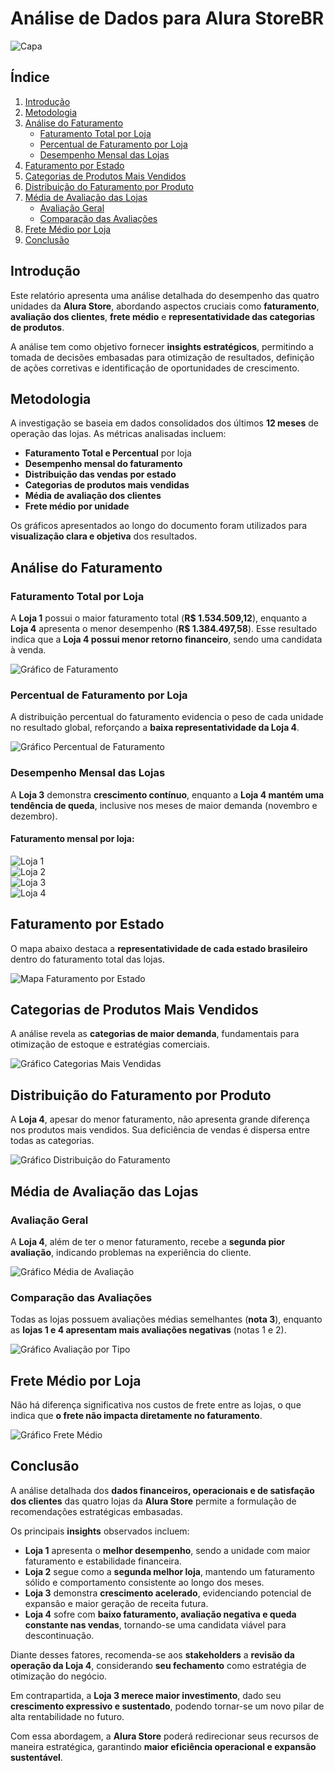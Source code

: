 # Análise de Dados para Alura StoreBR  

![Capa](/Imagens_AluraStore/Capa.png)  

## Índice  

1. [Introdução](#introdução)  
2. [Metodologia](#metodologia)  
3. [Análise do Faturamento](#análise-do-faturamento)  
   - [Faturamento Total por Loja](#faturamento-total-por-loja)  
   - [Percentual de Faturamento por Loja](#percentual-de-faturamento-por-loja)  
   - [Desempenho Mensal das Lojas](#desempenho-mensal-das-lojas)  
4. [Faturamento por Estado](#faturamento-por-estado)  
5. [Categorias de Produtos Mais Vendidos](#categorias-de-produtos-mais-vendidos)  
6. [Distribuição do Faturamento por Produto](#distribuição-do-faturamento-por-produto)  
7. [Média de Avaliação das Lojas](#média-de-avaliação-das-lojas)  
   - [Avaliação Geral](#avaliação-geral)  
   - [Comparação das Avaliações](#comparação-das-avaliações)  
8. [Frete Médio por Loja](#frete-médio-por-loja)  
9. [Conclusão](#conclusão)  

## Introdução  

Este relatório apresenta uma análise detalhada do desempenho das quatro unidades da **Alura Store**, abordando aspectos cruciais como **faturamento**, **avaliação dos clientes**, **frete médio** e **representatividade das categorias de produtos**.  

A análise tem como objetivo fornecer **insights estratégicos**, permitindo a tomada de decisões embasadas para otimização de resultados, definição de ações corretivas e identificação de oportunidades de crescimento.  

## Metodologia  

A investigação se baseia em dados consolidados dos últimos **12 meses** de operação das lojas. As métricas analisadas incluem:  

- **Faturamento Total e Percentual** por loja  
- **Desempenho mensal do faturamento**  
- **Distribuição das vendas por estado**  
- **Categorias de produtos mais vendidas**  
- **Média de avaliação dos clientes**  
- **Frete médio por unidade**  

Os gráficos apresentados ao longo do documento foram utilizados para **visualização clara e objetiva** dos resultados.  

## Análise do Faturamento  

### Faturamento Total por Loja  
A **Loja 1** possui o maior faturamento total (**R$ 1.534.509,12**), enquanto a **Loja 4** apresenta o menor desempenho (**R$ 1.384.497,58**). Esse resultado indica que a **Loja 4 possui menor retorno financeiro**, sendo uma candidata à venda.  

![Gráfico de Faturamento](/Imagens_AluraStore/Gráfico%20barras%20fat_total_por_loja.png)  

### Percentual de Faturamento por Loja  
A distribuição percentual do faturamento evidencia o peso de cada unidade no resultado global, reforçando a **baixa representatividade da Loja 4**.  

![Gráfico Percentual de Faturamento](/Imagens_AluraStore/Gráfico%20pizza%20perc_fat_por_loja.png)  

### Desempenho Mensal das Lojas  
A **Loja 3** demonstra **crescimento contínuo**, enquanto a **Loja 4 mantém uma tendência de queda**, inclusive nos meses de maior demanda (novembro e dezembro).  

#### Faturamento mensal por loja:  
![Loja 1](/Imagens_AluraStore/Gráfico%20linhas%20fat_mensal_loja_1.png)  
![Loja 2](/Imagens_AluraStore/Gráfico%20linhas%20fat_mensal_loja_2.png)  
![Loja 3](/Imagens_AluraStore/Gráfico%20linhas%20fat_mensal_loja_3.png)  
![Loja 4](/Imagens_AluraStore/Gráfico%20linhas%20fat_mensal_loja_4.png)  

## Faturamento por Estado  
O mapa abaixo destaca a **representatividade de cada estado brasileiro** dentro do faturamento total das lojas.  

![Mapa Faturamento por Estado](/Imagens_AluraStore/Mapa%20para%20visualização%20fat_por_estado.png)  

## Categorias de Produtos Mais Vendidos  
A análise revela as **categorias de maior demanda**, fundamentais para otimização de estoque e estratégias comerciais.  

![Gráfico Categorias Mais Vendidas](/Imagens_AluraStore/Gráfico%20barras%2010_cat_mais_vendidas.png)  

## Distribuição do Faturamento por Produto  
A **Loja 4**, apesar do menor faturamento, não apresenta grande diferença nos produtos mais vendidos. Sua deficiência de vendas é dispersa entre todas as categorias.  

![Gráfico Distribuição do Faturamento](/Imagens_AluraStore/Gráfico%20dispersão%20distrib_%20fat_prod_%20loja.png)  

## Média de Avaliação das Lojas  

### Avaliação Geral  
A **Loja 4**, além de ter o menor faturamento, recebe a **segunda pior avaliação**, indicando problemas na experiência do cliente.  

![Gráfico Média de Avaliação](/Imagens_AluraStore/Gráfico%20pizza%20média_avaliações_loja.png)  

### Comparação das Avaliações  
Todas as lojas possuem avaliações médias semelhantes (**nota 3**), enquanto as **lojas 1 e 4 apresentam mais avaliações negativas** (notas 1 e 2).  

![Gráfico Avaliação por Tipo](/Imagens_AluraStore/Gráfico%20barra%20Aval_Boa_Ruim_neutra.png)  

## Frete Médio por Loja  
Não há diferença significativa nos custos de frete entre as lojas, o que indica que **o frete não impacta diretamente no faturamento**.  

![Gráfico Frete Médio](/Imagens_AluraStore/frete%20medio.png)  

## Conclusão  

A análise detalhada dos **dados financeiros, operacionais e de satisfação dos clientes** das quatro lojas da **Alura Store** permite a formulação de recomendações estratégicas embasadas.

Os principais **insights** observados incluem:  

- **Loja 1** apresenta o **melhor desempenho**, sendo a unidade com maior faturamento e estabilidade financeira.  
- **Loja 2** segue como a **segunda melhor loja**, mantendo um faturamento sólido e comportamento consistente ao longo dos meses.  
- **Loja 3** demonstra **crescimento acelerado**, evidenciando potencial de expansão e maior geração de receita futura.  
- **Loja 4** sofre com **baixo faturamento, avaliação negativa e queda constante nas vendas**, tornando-se uma candidata viável para descontinuação.  

Diante desses fatores, recomenda-se aos **stakeholders** a **revisão da operação da Loja 4**, considerando **seu fechamento** como estratégia de otimização do negócio.  

Em contrapartida, a **Loja 3 merece maior investimento**, dado seu **crescimento expressivo e sustentado**, podendo tornar-se um novo pilar de alta rentabilidade no futuro.  

Com essa abordagem, a **Alura Store** poderá redirecionar seus recursos de maneira estratégica, garantindo **maior eficiência operacional e expansão sustentável**.  
